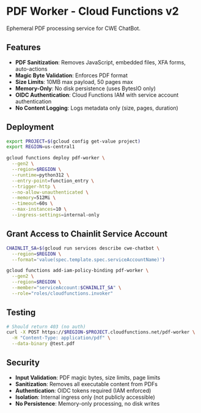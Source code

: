 # PDF Worker - Cloud Functions v2

Ephemeral PDF processing service for CWE ChatBot.

## Features

- **PDF Sanitization**: Removes JavaScript, embedded files, XFA forms, auto-actions
- **Magic Byte Validation**: Enforces PDF format
- **Size Limits**: 10MB max payload, 50 pages max
- **Memory-Only**: No disk persistence (uses BytesIO only)
- **OIDC Authentication**: Cloud Functions IAM with service account authentication
- **No Content Logging**: Logs metadata only (size, pages, duration)

## Deployment

```bash
export PROJECT=$(gcloud config get-value project)
export REGION=us-central1

gcloud functions deploy pdf-worker \
  --gen2 \
  --region=$REGION \
  --runtime=python312 \
  --entry-point=function_entry \
  --trigger-http \
  --no-allow-unauthenticated \
  --memory=512Mi \
  --timeout=60s \
  --max-instances=10 \
  --ingress-settings=internal-only
```

## Grant Access to Chainlit Service Account

```bash
CHAINLIT_SA=$(gcloud run services describe cwe-chatbot \
  --region=$REGION \
  --format='value(spec.template.spec.serviceAccountName)')

gcloud functions add-iam-policy-binding pdf-worker \
  --gen2 \
  --region=$REGION \
  --member="serviceAccount:$CHAINLIT_SA" \
  --role="roles/cloudfunctions.invoker"
```

## Testing

```bash
# Should return 403 (no auth)
curl -X POST https://$REGION-$PROJECT.cloudfunctions.net/pdf-worker \
  -H "Content-Type: application/pdf" \
  --data-binary @test.pdf
```

## Security

- **Input Validation**: PDF magic bytes, size limits, page limits
- **Sanitization**: Removes all executable content from PDFs
- **Authentication**: OIDC tokens required (IAM enforced)
- **Isolation**: Internal ingress only (not publicly accessible)
- **No Persistence**: Memory-only processing, no disk writes
